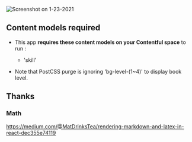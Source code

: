 ![Screenshot on 1-23-2021](https://github.com/and0ry0/andoryocom/blob/main/screenshots/2021-1-23.png?raw=true)

## Content models required

* This app  **requires these content models on your Contentful space** to run :
  * 'skill'

* Note that PostCSS purge is ignoring 'bg-level-(1~4)' to display book level.

## Thanks

### Math

https://medium.com/@MatDrinksTea/rendering-markdown-and-latex-in-react-dec355e74119
